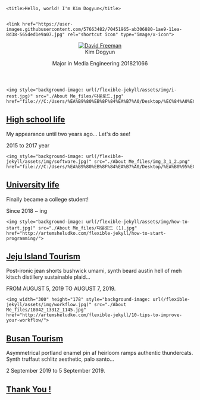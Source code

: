 <html lang="en"><head><meta http-equiv="Content-Type" content="text/html; charset=UTF-8">
	
	<title>Hello, world! I'm Kim Dogyun</title>

  
	<link href="https://user-images.githubusercontent.com/57663482/70451965-ab306880-1ae9-11ea-8d38-565ded1e9a07.jpg" rel="shortcut icon" type="image/x-icon">
</head>

<body>

  <div class="wrapper">
    <aside class="sidebar">
  <header>
    <div class="about">
      <div class="cover-author-image">
        <a href="https://www.facebook.com/profile.php?id=100006639307793"><img alt="David Freeman" src="./About Me_files/KakaoTalk_20191126_211114351.jpg"></a>
      </div>
      <div class="author-name">Kim Dogyun</div>
      <p>
Major in Media Engineering 201821066</p>
    </div>
  </header> <!-- End Header -->
   <!-- End Footer -->
</aside> <!-- End Sidebar -->
<div class="content-box clearfix">
  
<article class="post">
  
    <img style="background-image: url(/flexible-jekyll/assets/img/i-rest.jpg)" src="./About Me_files/다운로드.jpg" href="file:///C:/Users/%EA%B9%80%EB%8F%84%EA%B7%A0/Desktop/%EC%84%A0%EC%A0%95%EA%B3%A0.html">
  
  <div class="post-content">
    <h2 class="post-title"><a href="file:///C:/Users/%EA%B9%80%EB%8F%84%EA%B7%A0/Desktop/%EC%84%A0%EC%A0%95%EA%B3%A0.html">High school life</a></h2>
    <p>My appearance until two years ago... Let's do see!</p>
    <span class="post-date">
2015 to 2017 year</span>
    <span class="post-words"></span>
  </div>
</article>

<article class="post">
  
    <img style="background-image: url(/flexible-jekyll/assets/img/software.jpg)" src="./About Me_files/img_3_1_2.png" href="file:///C:/Users/%EA%B9%80%EB%8F%84%EA%B7%A0/Desktop/%EA%B0%95%EC%9B%90%EB%8C%80.html">
  
  <div class="post-content">
    <h2 class="post-title"><a href="file:///C:/Users/%EA%B9%80%EB%8F%84%EA%B7%A0/Desktop/%EA%B0%95%EC%9B%90%EB%8C%80.html">University life</a></h2>
    <p>
Finally became a college student!</p>
    <span class="post-date">Since 2018 ~ ing</span>
    <span class="post-words"></span>
  </div>
</article>

<article class="post">
  
    <img style="background-image: url(/flexible-jekyll/assets/img/how-to-start.jpg)" src="./About Me_files/다운로드 (1).jpg" href="http://artemsheludko.com/flexible-jekyll/how-to-start-programming/">
  
  <div class="post-content">
    <h2 class="post-title"><a href="file:///C:/Users/%EA%B9%80%EB%8F%84%EA%B7%A0/Desktop/%EC%A0%9C%EC%A3%BC%EB%8F%84.html">Jeju Island Tourism</a></h2>
    <p>Post-ironic jean shorts bushwick umami, synth beard austin hell of meh kitsch distillery sustainable plaid...</p>
    <span class="post-date">FROM AUGUST 5, 2019 TO AUGUST 7, 2019.</span>
    <span class="post-words"></span>
  </div>
</article>

<article class="post">
  
    <img width="300" height="178" style="background-image: url(/flexible-jekyll/assets/img/workflow.jpg)" src="./About Me_files/18042_13312_1145.jpg" href="http://artemsheludko.com/flexible-jekyll/10-tips-to-improve-your-workflow/">
  
  <div class="post-content">
    <h2 class="post-title"><a href="file:///C:/Users/%EA%B9%80%EB%8F%84%EA%B7%A0/Desktop/%EB%B6%80%EC%82%B0.html">
Busan Tourism</a></h2>
    <p>Asymmetrical portland enamel pin af heirloom ramps authentic thundercats. Synth truffaut schlitz aesthetic, palo santo...</p>
    <span class="post-date">2 September 2019 to 5 September 2019.</span>
    <span class="post-words"></span>
  </div>
</article>



<article class="post">
  
  
  <div class="post-content">
    <h2 class="post-title"><a href="file:///C:/Users/%EA%B9%80%EB%8F%84%EA%B7%A0/Desktop/Hello,%20world!%20I'm%20David%20Freeman.html">Thank You !</a></h2>
    <p></p>
    
    
  </div>
</article>


<div class="container">
  
</div>


</div>

  </div>
</body></html>
